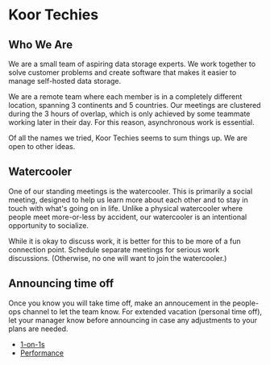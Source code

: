 <script setup>
    import { VPTeamMembers } from 'vitepress/theme'
    const members = [
        {
            avatar: 'https://github.com/dave-at-koor.png',
            name: 'Dave Mount',
            title: 'CTO',
            links: [
                { icon: 'github', link: 'https://github.com/dave-at-koor' },
                { icon: 'twitter', link: 'https://twitter.com/DaveOfSanRamon' },
            ],
        },
        {
            avatar: 'https://zalsader.com/assets/img/profile.png',
            name: 'Zuhair AlSader',
            title: 'Cloud Storage Engineer',
            links: [
                { icon: 'github', link: 'https://github.com/zalsader' },
            ],
        },
        {
            avatar: 'https://github.com/galexrt.png',
            name: 'Alexander Trost',
            title: 'Founding Engineer',
            links: [
                { icon: 'github', link: 'https://github.com/galexrt' },
                { icon: 'twitter', link: 'https://twitter.com/galexrt' },
            ],
        },
    ]
</script>

# Koor Techies

## Who We Are

We are a small team of aspiring data storage experts. We work together to solve customer problems and create software that makes it easier to manage self-hosted data storage. 

We are a remote team where each member is in a completely different location, spanning 3 continents and 5 countries. Our meetings are clustered during the 3 hours of overlap, which is only achieved by some teammate working later in their day. For this reason, asynchronous work is essential.

Of all the names we tried, Koor Techies seems to sum things up. We are open to other ideas.

<VPTeamMembers size="small" :members="members" />

## Watercooler

One of our standing meetings is the watercooler. This is primarily a social meeting, designed to help us learn more about each other and to stay in touch with what's going on in life. Unlike a physical watercooler where people meet more-or-less by accident, our watercooler is an intentional opportunity to socialize.

While it is okay to discuss work, it is better for this to be more of a fun connection point. Schedule separate meetings for serious work discussions. (Otherwise, no one will want to join the watercooler.)

## Announcing time off

Once you know you will take time off, make an annoucement in the people-ops channel to let the team know. For extended vacation (personal time off), let your manager know before announcing in case any adjustments to your plans are needed.

- [1-on-1s](1on1s)
- [Performance](performance)

